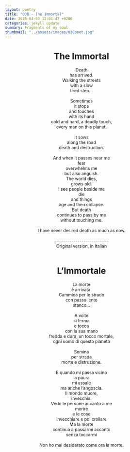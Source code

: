 ```yaml
---
layout: poetry
title: "038 - The Immortal"
date: 2025-04-03 12:04:47 +0200
categories: jekyll update
summary: Fragments of my soul
thumbnail: "../assets/images/038poet.jpg"
---
```


<div style="text-align: center;">
<h1>The Immortal</h1>
</div>
<div style="text-align: center;">
Death<br>
has arrived.<br>
Walking the streets<br>
with a slow<br>
tired step...<br>
<br>
Sometimes<br>
it stops<br>
and touches<br>
with its hand<br>
cold and hard, a deadly touch,<br>
every man on this planet.<br>
<br>
It sows<br>
along the road<br>
death and destruction.<br>
<br>
And when it passes near me<br>
fear<br>
overwhelms me<br>
but also anguish.<br>
The world dies,<br>
grows old.<br>
I see people beside me<br>
die<br>
and things<br>
age and then collapse.<br>
But death<br>
continues to pass by me<br>
without touching me.<br>
<br>
I have never desired death as much as now.<br>
</div>
<br>

<div style="text-align: center;"> 
----------------------------<br>
Original version, in Italian</div>
<br>
<div style="text-align: center;">
<h1>L’Immortale</h1>
</div>
<div style="text-align: center;">
La morte<br>
è arrivata.<br>
Cammina per le strade<br>
con passo lento<br>
stanco...<br>
<br>
A volte<br>
si ferma<br>
e tocca<br>
con la sua mano<br>
fredda e dura, un tocco mortale,<br>
ogni uomo di questo pianeta<br>
<br>
Semina<br>
per strada<br>
morte e distruzione.<br>
<br>
E quando mi passa vicino<br>
la paura<br>
mi assale<br>
ma anche l’angoscia.<br>
Il mondo muore,<br>
invecchia.<br>
Vedo le persone accanto a me<br>
morire<br>
e le cose<br>
invecchiare e poi crollare<br>
Ma la morte<br>
continua a passarmi accanto<br>
senza toccarmi<br>
<br>
Non ho mai desiderato come ora la morte.<br>
</div>

